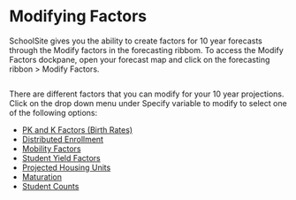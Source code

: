 # Modifying Factors
SchoolSite gives you the ability to create factors for 10 year forecasts through the Modify factors in the forecasting ribbom. 
To access the Modify Factors dockpane, open your forecast map and click on the forecasting ribbon > Modify Factors.

![]()

There are different factors that you can modify for your 10 year projections. Click on the drop down menu under Specify variable to modify to select one of the following options:
* [PK and K Factors (Birth Rates)](KandPKFactors.md)
* [Distributed Enrollment](distributedEnrollment.md)
* [Mobility Factors](mobilityFactors.md)
* [Student Yield Factors](studentYieldFactors.md)
* [Projected Housing Units](projectedHousing.md)
* [Maturation](maturation.md)
* [Student Counts](studentCounts.md)
 



 
